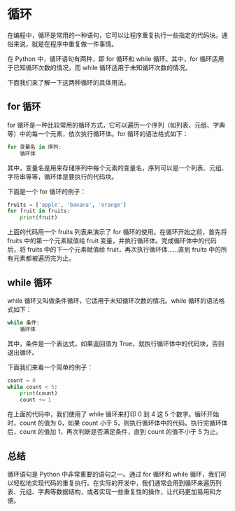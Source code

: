 # 循环
在编程中，循环是常用的一种语句，它可以让程序重复执行一些指定的代码块。通俗来说，就是在程序中重复做一件事情。

在 Python 中，循环语句有两种，即 for 循环和 while 循环。其中，for 循环适用于已知循环次数的情况，而 while 循环适用于未知循环次数的情况。

下面我们来了解一下这两种循环的具体用法。

## for 循环
for 循环是一种比较常用的循环方式，它可以遍历一个序列（如列表、元组、字典等）中的每一个元素，依次执行循环体。for 循环的语法格式如下：
```py
for 变量名 in 序列:
    循环体
```

其中，变量名是用来存储序列中每个元素的变量名，序列可以是一个列表、元组、字符串等等，循环体是要执行的代码块。

下面是一个 for 循环的例子：
```py
fruits = ['apple', 'banana', 'orange']
for fruit in fruits:
    print(fruit)
```

上面的代码用一个 fruits 列表来演示了 for 循环的使用。在循环开始之前，首先将 fruits 中的第一个元素赋值给 fruit 变量，并执行循环体。完成循环体中的代码后，将 fruits 中的下一个元素赋值给 fruit，再次执行循环体……直到 fruits 中的所有元素都被遍历完为止。

## while 循环
while 循环又叫做条件循环，它适用于未知循环次数的情况。while 循环的语法格式如下：
```py
while 条件:
    循环体
```

其中，条件是一个表达式，如果返回值为 True，就执行循环体中的代码块，否则退出循环。

下面我们来看一个简单的例子：
```py
count = 0
while count < 5:
    print(count)
    count += 1
```

在上面的代码中，我们使用了 while 循环来打印 0 到 4 这 5 个数字。循环开始时，count 的值为 0，如果 count 小于 5，则执行循环体中的代码。执行完循环体后，count 的值加 1，再次判断是否满足条件，直到 count 的值不小于 5 为止。

## 总结
循环语句是 Python 中非常重要的语句之一。通过 for 循环和 while 循环，我们可以轻松地实现代码的重复执行。在实际的开发中，我们通常会用到循环来遍历列表、元组、字典等数据结构，或者实现一些重复性的操作，让代码更加易用和方便。